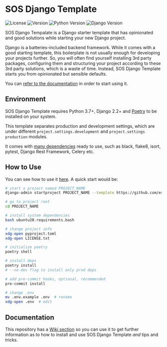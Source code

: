 # SOS Django Template

![License](https://img.shields.io/badge/license-WTFPL-black.svg?style=flat-square)
![Version](https://shields.io/github/v/release/erayerdin/sos-django-template?style=flat-square)
![Python Version](https://img.shields.io/badge/-3.7%2B-blue.svg?style=flat-square&logo=python&logoColor=white)
![Django Version](https://img.shields.io/badge/-2.2%2B-0C4B33.svg?style=flat-square&logo=django&logoColor=white)

SOS Django Tempalate is a Django starter template that has opinionated and good solutions while starting your new Django project.

Django is a batteries-included backend framework. While it comes with a good starting template, this boilerplate is not usually enough for developing your projects further. So, you will often find yourself installing 3rd party packages, configuring them and structuring your project according to these 3rd party solutions, which is a waste of time. Instead, SOS Django Template starts you from opinionated but sensible defaults.

You can [refer to the documentation](https://github.com/erayerdin/sos-django-template/wiki) in order to start using it.

## Environment

SOS Django Template requires Python 3.7+, Django 2.2+ and [Poetry](https://python-poetry.org/) to be installed on your system.

This template separates production and development settings, which are under different `project.settings.development` and `project.settings production` modules.

It comes with [many dependencies](https://github.com/erayerdin/sos-django-template/wiki/Power-Cable-Included:-What-comes-with-SOS-Django-Template%3F) ready to use, such as black, flake8, isort, pytest, Django Rest Framework, Celery etc.

## How to Use

You can see how to use it [here](https://github.com/erayerdin/sos-django-template/wiki/Requirements-and-Installation). A quick start would be:

```bash
# start a project named PROJECT_NAME
django-admin startproject PROJECT_NAME --template https://github.com/erayerdin/sos-django-template/archive/master.zip

# go to project root
cd PROJECT_NAME

# install system dependencies
bash ubuntu20.requirements.bash

# change project info
xdg-open pyproject.toml
xdg-open LICENSE.txt

# initialize poetry
poetry shell

# install deps
poetry install
# --no-dev flag to install only prod deps

# add pre-commit hooks, optional, recommended
pre-commit install

# change .env
mv .env.example .env  # rename
xdg-open .env  # edit
```

## Documentation

This repository has a [Wiki section](https://github.com/erayerdin/sos-django-template/wiki) so you can use it to get further information as to how to install and use SOS Django Template *and* tips and tricks.
